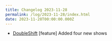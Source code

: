 ```yaml
---
title: Changelog 2023-11-28
permalink: /log/2023-11-28/index.html
date: 2023-11-28T00:00:00.000Z
---
```


- [DoubleShift](https://doubleshift.rknight.me) [feature] Added four new shows